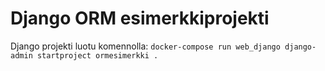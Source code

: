 # Django ORM esimerkkiprojekti

Django projekti luotu komennolla: `docker-compose run web_django django-admin startproject ormesimerkki .`

